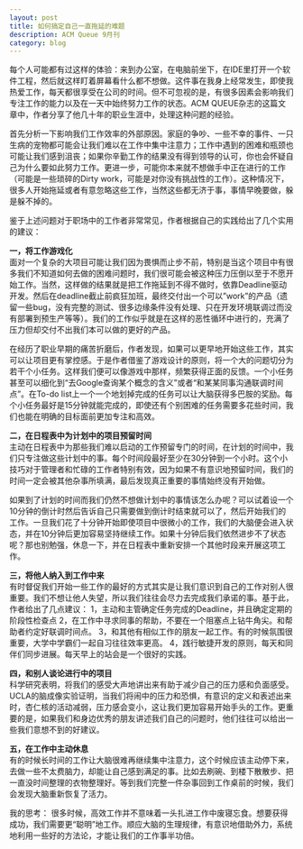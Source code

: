 ```yaml
---
layout: post
title: 如何搞定自己一直拖延的难题
description: ACM Queue 9月刊
category: blog
---
```


每个人可能都有过这样的体验：来到办公室，在电脑前坐下，在IDE里打开一个软件工程，然后就这样盯着屏幕看什么都不想做。这件事在我身上经常发生，即使我热爱工作，每天都很享受在公司的时间。但不可忽视的是，有很多因素会影响我们专注工作的能力以及在一天中始终努力工作的状态。ACM QUEUE杂志的这篇文章中，作者分享了他几十年的职业生涯中，处理这种问题的经验。

首先分析一下影响我们工作效率的外部原因。家庭的争吵、一些不幸的事件、一只生病的宠物都可能会让我们难以在工作中集中注意力；工作中遇到的困难和瓶颈也可能让我们感到沮丧；如果你辛勤工作的结果没有得到领导的认可，你也会怀疑自己为什么要如此努力工作。更进一步，可能你本来就不想做手中正在进行的工作（可能是一些琐碎的Dirty work，可能是对你没有挑战性的工作）。这种情况下，很多人开始拖延或者有意忽略这些工作，当然这些都无济于事，事情早晚要做，躲是躲不掉的。

鉴于上述问题对于职场中的工作者非常常见，作者根据自己的实践给出了几个实用的建议：

**一，将工作游戏化**  
面对一个复杂的大项目可能让我们因为畏惧而止步不前，特别是当这个项目中有很多我们不知道如何去做的困难问题时，我们很可能会被这种压力压倒以至于不愿开始工作。当然，这样做的结果就是把工作拖延到不得不做时，依靠Deadline驱动开发。然后在deadline截止前疯狂加班，最终交付出一个可以”work”的产品（遗留一些bug，没有完整的测试、很多边缘条件没有处理、只在开发环境联调过而没有部署到预生产等等）。我们的工作似乎就是在这样的恶性循环中进行的，充满了压力但却交付不出我们本可以做的更好的产品。

在经历了职业早期的痛苦折磨后，作者发现，如果可以更早地开始这些工作，其实可以让项目更有掌控感。于是作者借鉴了游戏设计的原则，将一个大的问题切分为若干个小任务。这样我们便可以像游戏中那样，频繁获得正面的反馈。一个小任务甚至可以细化到“去Google查询某个概念的含义”或者“和某某同事沟通联调时间点”。在To-do list上一个一个地划掉完成的任务可以让大脑获得多巴胺的奖励。每个小任务最好是15分钟就能完成的，即使还有个别困难的任务需要多花些时间，我们也能在明确的目标面前更加专注和高效。

**二，在日程表中为计划中的项目预留时间**  
主动在日程表中为那些我们难以启动的工作预留专门的时间，在计划的时间中，我们只专注做这些计划中的事。每个时间段最好至少在30分钟到一个小时。这个小技巧对于管理者和忙碌的工作者特别有效，因为如果不有意识地预留时间，我们的时间一定会被其他杂事所填满，最后发现真正重要的事情始终没有开始做。

如果到了计划的时间而我们仍然不想做计划中的事情该怎么办呢？可以试着设一个10分钟的倒计时然后告诉自己只需要做到倒计时结束就可以了，然后开始我们的工作。一旦我们花了十分钟开始即使项目中很微小的工作，我们的大脑便会进入状态，并在10分钟后更加容易坚持继续工作。如果十分钟后我们依然进步不了状态呢？那也别勉强，休息一下，并在日程表中重新安排一个其他时段来开展这项工作。

**三，将他人纳入到工作中来**  
有时督促我们开始一些工作的最好的方式其实是让我们意识到自己的工作对别人很重要。我们不想让他人失望，所以我们往往会尽力去完成我们承诺的事。基于此，作者给出了几点建议：
1，主动和主管确定任务完成的Deadline，并且确定定期的阶段性检查点
2，在工作中寻求同事的帮助，不要在一个阻塞点上钻牛角尖。和帮助者约定好联调时间点。
3，和其他有相似工作的朋友一起工作。有的时候氛围很重要，大学中学霸们一起自习往往效率更高。
4，践行敏捷开发的原则，每天和同伴们同步进展。每天早上的站会是一个很好的实践。

**四，和别人谈论进行中的项目**  
科学研究表明，将我们的感受大声地讲出来有助于减少自己的压力感和负面感受。UCLA的脑成像实验证明，当我们将闹中的压力和恐惧，有意识的定义和表述出来时，杏仁核的活动减弱，压力感会变小，这让我们更加容易开始手头的工作。更重要的是，如果我们和身边优秀的朋友讲述我们自己的问题时，他们往往可以给出一些我们意想不到的好建议。

**五，在工作中主动休息**  
有的时候长时间的工作让大脑很难再继续集中注意力，这个时候应该主动停下来，去做一些不太费脑力，却能让自己感到满足的事。比如去刷碗、到楼下散散步、把一直没时间整理的衣物整理好。等到我们完整一件杂事回到工作桌前的时候，我们会发现大脑重新恢复了活力。


我的思考：
很多时候，高效工作并不意味着一头扎进工作中废寝忘食。想要获得成功，我们需要更“聪明”地工作。顺应大脑的生理规律，有意识地借助外力，系统地利用一些好的方法论，才能让我们的工作事半功倍。

